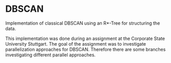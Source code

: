 # DBSCAN
Implementation of classical DBSCAN using an R\*-Tree for structuring the data.

This implementation was done during an assignment at the Corporate State University Stuttgart. The goal of the assignment was to investigate parallelization approaches for DBSCAN. Therefore there are some branches investigating different parallel approaches.
